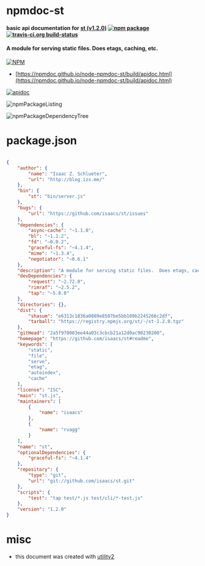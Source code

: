 # npmdoc-st

#### basic api documentation for  [st (v1.2.0)](https://github.com/isaacs/st#readme)  [![npm package](https://img.shields.io/npm/v/npmdoc-st.svg?style=flat-square)](https://www.npmjs.org/package/npmdoc-st) [![travis-ci.org build-status](https://api.travis-ci.org/npmdoc/node-npmdoc-st.svg)](https://travis-ci.org/npmdoc/node-npmdoc-st)

#### A module for serving static files.  Does etags, caching, etc.

[![NPM](https://nodei.co/npm/st.png?downloads=true&downloadRank=true&stars=true)](https://www.npmjs.com/package/st)

- [https://npmdoc.github.io/node-npmdoc-st/build/apidoc.html](https://npmdoc.github.io/node-npmdoc-st/build/apidoc.html)

[![apidoc](https://npmdoc.github.io/node-npmdoc-st/build/screenCapture.buildCi.browser.%252Ftmp%252Fbuild%252Fapidoc.html.png)](https://npmdoc.github.io/node-npmdoc-st/build/apidoc.html)

![npmPackageListing](https://npmdoc.github.io/node-npmdoc-st/build/screenCapture.npmPackageListing.svg)

![npmPackageDependencyTree](https://npmdoc.github.io/node-npmdoc-st/build/screenCapture.npmPackageDependencyTree.svg)



# package.json

```json

{
    "author": {
        "name": "Isaac Z. Schlueter",
        "url": "http://blog.izs.me/"
    },
    "bin": {
        "st": "bin/server.js"
    },
    "bugs": {
        "url": "https://github.com/isaacs/st/issues"
    },
    "dependencies": {
        "async-cache": "~1.1.0",
        "bl": "~1.1.2",
        "fd": "~0.0.2",
        "graceful-fs": "~4.1.4",
        "mime": "~1.3.4",
        "negotiator": "~0.6.1"
    },
    "description": "A module for serving static files.  Does etags, caching, etc.",
    "devDependencies": {
        "request": "~2.72.0",
        "rimraf": "~2.5.2",
        "tap": "~5.8.0"
    },
    "directories": {},
    "dist": {
        "shasum": "e6313c1836a0889e8507be5bb189b2245266c2df",
        "tarball": "https://registry.npmjs.org/st/-/st-1.2.0.tgz"
    },
    "gitHead": "2a5f970083ee44a03c3cbcb21a12d0ac90230200",
    "homepage": "https://github.com/isaacs/st#readme",
    "keywords": [
        "static",
        "file",
        "serve",
        "etag",
        "autoindex",
        "cache"
    ],
    "license": "ISC",
    "main": "st.js",
    "maintainers": [
        {
            "name": "isaacs"
        },
        {
            "name": "rvagg"
        }
    ],
    "name": "st",
    "optionalDependencies": {
        "graceful-fs": "~4.1.4"
    },
    "repository": {
        "type": "git",
        "url": "git://github.com/isaacs/st.git"
    },
    "scripts": {
        "test": "tap test/*.js test/cli/*-test.js"
    },
    "version": "1.2.0"
}
```



# misc
- this document was created with [utility2](https://github.com/kaizhu256/node-utility2)

